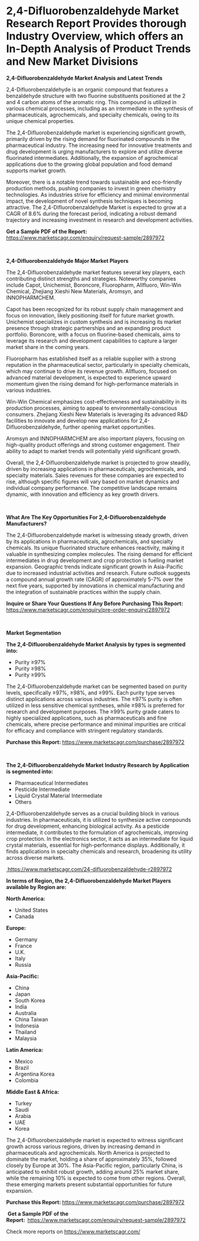 <p><h1>2,4-Difluorobenzaldehyde Market Research Report Provides thorough Industry Overview, which offers an In-Depth Analysis of Product Trends and New Market Divisions</h1></p><p><strong>2,4-Difluorobenzaldehyde Market Analysis and Latest Trends</strong></p>
<p><p>2,4-Difluorobenzaldehyde is an organic compound that features a benzaldehyde structure with two fluorine substituents positioned at the 2 and 4 carbon atoms of the aromatic ring. This compound is utilized in various chemical processes, including as an intermediate in the synthesis of pharmaceuticals, agrochemicals, and specialty chemicals, owing to its unique chemical properties.</p><p>The 2,4-Difluorobenzaldehyde market is experiencing significant growth, primarily driven by the rising demand for fluorinated compounds in the pharmaceutical industry. The increasing need for innovative treatments and drug development is urging manufacturers to explore and utilize diverse fluorinated intermediates. Additionally, the expansion of agrochemical applications due to the growing global population and food demand supports market growth.</p><p>Moreover, there is a notable trend towards sustainable and eco-friendly production methods, pushing companies to invest in green chemistry technologies. As industries strive for efficiency and minimal environmental impact, the development of novel synthesis techniques is becoming attractive. The 2,4-Difluorobenzaldehyde Market is expected to grow at a CAGR of 8.6% during the forecast period, indicating a robust demand trajectory and increasing investment in research and development activities.</p></p>
<p><strong>Get a Sample PDF of the Report:&nbsp;</strong> <a href="https://www.marketscagr.com/enquiry/request-sample/2897972?utm_campaign=3263&utm_medium=2&utm_source=Github&utm_content=ia&utm_term=15032025&utm_id=24-difluorobenzaldehyde">https://www.marketscagr.com/enquiry/request-sample/2897972</a></p>
<p>&nbsp;</p>
<p><strong>2,4-Difluorobenzaldehyde Major Market Players</strong></p>
<p><p>The 2,4-Difluorobenzaldehyde market features several key players, each contributing distinct strengths and strategies. Noteworthy companies include Capot, Unichemist, Boroncore, Fluoropharm, AIIfluoro, Win-Win Chemical, Zhejiang Xieshi New Materials, Aromsyn, and INNOPHARMCHEM. </p><p>Capot has been recognized for its robust supply chain management and focus on innovation, likely positioning itself for future market growth. Unichemist specializes in custom synthesis and is increasing its market presence through strategic partnerships and an expanding product portfolio. Boroncore, with a focus on fluorine-based chemicals, aims to leverage its research and development capabilities to capture a larger market share in the coming years.</p><p>Fluoropharm has established itself as a reliable supplier with a strong reputation in the pharmaceutical sector, particularly in specialty chemicals, which may continue to drive its revenue growth. AIIfluoro, focused on advanced material development, is expected to experience upward momentum given the rising demand for high-performance materials in various industries.</p><p>Win-Win Chemical emphasizes cost-effectiveness and sustainability in its production processes, aiming to appeal to environmentally-conscious consumers. Zhejiang Xieshi New Materials is leveraging its advanced R&D facilities to innovate and develop new applications for 2,4-Difluorobenzaldehyde, further opening market opportunities.</p><p>Aromsyn and INNOPHARMCHEM are also important players, focusing on high-quality product offerings and strong customer engagement. Their ability to adapt to market trends will potentially yield significant growth.</p><p>Overall, the 2,4-Difluorobenzaldehyde market is projected to grow steadily, driven by increasing applications in pharmaceuticals, agrochemicals, and specialty materials. Sales revenues for these companies are expected to rise, although specific figures will vary based on market dynamics and individual company performance. The competitive landscape remains dynamic, with innovation and efficiency as key growth drivers.</p></p>
<p>&nbsp;</p>
<p><strong>What Are The Key Opportunities For 2,4-Difluorobenzaldehyde Manufacturers?</strong></p>
<p><p>The 2,4-Difluorobenzaldehyde market is witnessing steady growth, driven by its applications in pharmaceuticals, agrochemicals, and specialty chemicals. Its unique fluorinated structure enhances reactivity, making it valuable in synthesizing complex molecules. The rising demand for efficient intermediates in drug development and crop protection is fueling market expansion. Geographic trends indicate significant growth in Asia-Pacific due to increased industrial activities and research. Future outlook suggests a compound annual growth rate (CAGR) of approximately 5-7% over the next five years, supported by innovations in chemical manufacturing and the integration of sustainable practices within the supply chain.</p></p>
<p><strong>Inquire or Share Your Questions If Any Before Purchasing This Report:</strong> <a href="https://www.marketscagr.com/enquiry/pre-order-enquiry/2897972?utm_campaign=3263&utm_medium=2&utm_source=Github&utm_content=ia&utm_term=15032025&utm_id=24-difluorobenzaldehyde">https://www.marketscagr.com/enquiry/pre-order-enquiry/2897972</a></p>
<p>&nbsp;</p>
<p><strong>Market Segmentation</strong></p>
<p><strong>The 2,4-Difluorobenzaldehyde Market Analysis by types is segmented into:</strong></p>
<p><ul><li>Purity ≥97%</li><li>Purity ≥98%</li><li>Purity ≥99%</li></ul></p>
<p><p>The 2,4-Difluorobenzaldehyde market can be segmented based on purity levels, specifically ≥97%, ≥98%, and ≥99%. Each purity type serves distinct applications across various industries. The ≥97% purity is often utilized in less sensitive chemical syntheses, while ≥98% is preferred for research and development purposes. The ≥99% purity grade caters to highly specialized applications, such as pharmaceuticals and fine chemicals, where precise performance and minimal impurities are critical for efficacy and compliance with stringent regulatory standards.</p></p>
<p><strong>Purchase this Report:&nbsp;</strong><a href="https://www.marketscagr.com/purchase/2897972?utm_campaign=3263&utm_medium=2&utm_source=Github&utm_content=ia&utm_term=15032025&utm_id=24-difluorobenzaldehyde">https://www.marketscagr.com/purchase/2897972</a></p>
<p>&nbsp;</p>
<p><strong>The 2,4-Difluorobenzaldehyde Market Industry Research by Application is segmented into:</strong></p>
<p><ul><li>Pharmaceutical Intermediates</li><li>Pesticide Intermediate</li><li>Liquid Crystal Material Intermediate</li><li>Others</li></ul></p>
<p><p>2,4-Difluorobenzaldehyde serves as a crucial building block in various industries. In pharmaceuticals, it is utilized to synthesize active compounds for drug development, enhancing biological activity. As a pesticide intermediate, it contributes to the formulation of agrochemicals, improving crop protection. In the electronics sector, it acts as an intermediate for liquid crystal materials, essential for high-performance displays. Additionally, it finds applications in specialty chemicals and research, broadening its utility across diverse markets.</p></p>
<p><a href="https://www.marketscagr.com/24-difluorobenzaldehyde-r2897972?utm_campaign=3263&utm_medium=2&utm_source=Github&utm_content=ia&utm_term=15032025&utm_id=24-difluorobenzaldehyde">&nbsp;https://www.marketscagr.com/24-difluorobenzaldehyde-r2897972</a></p>
<p><strong>In terms of Region, the 2,4-Difluorobenzaldehyde Market Players available by Region are:</strong></p>
<p>
    <p> <strong> North America: </strong>
        <ul>
            <li>United States</li>
            <li>Canada</li>
        </ul>
        </p> 
    <p> <strong> Europe: </strong>
        <ul>
            <li>Germany</li>
            <li>France</li>
            <li>U.K.</li>
            <li>Italy</li>
            <li>Russia</li>
        </ul>
        </p> 
    <p> <strong> Asia-Pacific: </strong>
        <ul>
            <li>China</li>
            <li>Japan</li>
            <li>South Korea</li>
            <li>India</li>
            <li>Australia</li>
            <li>China Taiwan</li>
            <li>Indonesia</li>
            <li>Thailand</li>
            <li>Malaysia</li>
        </ul>
        </p> 
    <p> <strong> Latin America: </strong>
        <ul>
            <li>Mexico</li>
            <li>Brazil</li>
            <li>Argentina Korea</li>
            <li>Colombia</li>
        </ul>
        </p> 
    <p> <strong> Middle East & Africa: </strong>
        <ul>
            <li>Turkey</li>
            <li>Saudi</li>
            <li>Arabia</li>
            <li>UAE</li>
            <li>Korea</li>
        </ul>
    </p>
    </p>
<p><p>The 2,4-Difluorobenzaldehyde market is expected to witness significant growth across various regions, driven by increasing demand in pharmaceuticals and agrochemicals. North America is projected to dominate the market, holding a share of approximately 35%, followed closely by Europe at 30%. The Asia-Pacific region, particularly China, is anticipated to exhibit robust growth, adding around 25% market share, while the remaining 10% is expected to come from other regions. Overall, these emerging markets present substantial opportunities for future expansion.</p></p>
<p><strong>Purchase this Report: </strong><a href="https://www.marketscagr.com/purchase/2897972?utm_campaign=3263&utm_medium=2&utm_source=Github&utm_content=ia&utm_term=15032025&utm_id=24-difluorobenzaldehyde">https://www.marketscagr.com/purchase/2897972</a></p>
<p>&nbsp;<strong>Get a Sample PDF of the Report:&nbsp;&nbsp;</strong><a href="https://www.marketscagr.com/enquiry/request-sample/2897972?utm_campaign=3263&utm_medium=2&utm_source=Github&utm_content=ia&utm_term=15032025&utm_id=24-difluorobenzaldehyde">https://www.marketscagr.com/enquiry/request-sample/2897972</a></p>
<p><strong></strong></p>
<p>Check more reports on <a href="https://www.marketscagr.com/?utm_campaign=3263&utm_medium=2&utm_source=Github&utm_content=ia&utm_term=15032025&utm_id=24-difluorobenzaldehyde">https://www.marketscagr.com/</a></p>